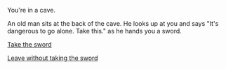 You're in a cave.

An old man sits at the back of the cave. He looks up at you and says "It's dangerous to go alone. Take this." as he hands you a sword.

[Take the sword](wooden_sword.html)

[Leave without taking the sword](pacifism.html) 
